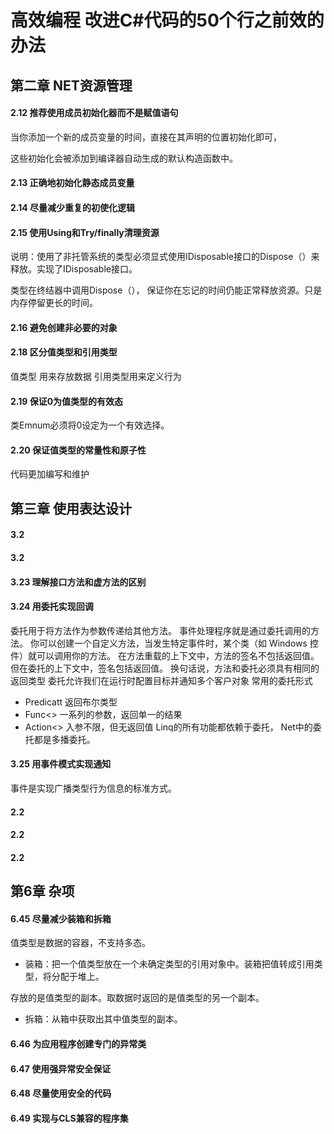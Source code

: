 # 高效编程 改进C#代码的50个行之前效的办法

## 第二章 NET资源管理

#### 2.12 推荐使用成员初始化器而不是赋值语句

当你添加一个新的成员变量的时间，直接在其声明的位置初始化即可，

这些初始化会被添加到编译器自动生成的默认构造函数中。

#### 2.13 正确地初始化静态成员变量
#### 2.14 尽量减少重复的初使化逻辑
#### 2.15 使用Using和Try/finally清理资源
说明：使用了非托管系统的类型必须显式使用IDisposable接口的Dispose（）来释放。实现了IDisposable接口。

类型在终结器中调用Dispose（），
保证你在忘记的时间仍能正常释放资源。只是内存停留更长的时间。
#### 2.16 避免创建非必要的对象

#### 2.18 区分值类型和引用类型
值类型 用来存放数据 引用类型用来定义行为
#### 2.19 保证0为值类型的有效态
类Emnum必须将0设定为一个有效选择。
#### 2.20 保证值类型的常量性和原子性
代码更加编写和维护

## 第三章 使用表达设计
#### 3.2
#### 3.2
#### 3.23 理解接口方法和虚方法的区别
#### 3.24 用委托实现回调
委托用于将方法作为参数传递给其他方法。 事件处理程序就是通过委托调用的方法。
你可以创建一个自定义方法，当发生特定事件时，某个类（如 Windows 控件）就可以调用你的方法。
在方法重载的上下文中，方法的签名不包括返回值。 
但在委托的上下文中，签名包括返回值。 换句话说，方法和委托必须具有相同的返回类型
委托允许我们在运行时配置目标并通知多个客户对象 常用的委托形式
* Predicatt<T>  返回布尔类型
* Func<> 一系列的参数，返回单一的结果
* Action<> 入参不限，但无返回值
Linq的所有功能都依赖于委托，
Net中的委托都是多播委托。
#### 3.25 用事件模式实现通知
事件是实现广播类型行为信息的标准方式。
#### 2.2
#### 2.2
#### 2.2

## 第6章 杂项
#### 6.45 尽量减少装箱和拆箱
值类型是数据的容器，不支持多态。
* 装箱：把一个值类型放在一个未确定类型的引用对象中。装箱把值转成引用类型，将分配于堆上。

存放的是值类型的副本。取数据时返回的是值类型的另一个副本。

* 拆箱：从箱中获取出其中值类型的副本。
#### 6.46 为应用程序创建专门的异常类
#### 6.47 使用强异常安全保证
#### 6.48 尽量使用安全的代码
#### 6.49 实现与CLS兼容的程序集
